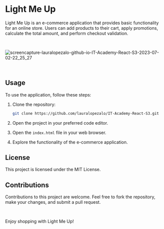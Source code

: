 # Light Me Up


Light Me Up is an e-commerce application that provides basic functionality for an online store. Users can add products to their cart, apply promotions, calculate the total amount, and perform checkout validation.

<br>

![screencapture-lauralopezalo-github-io-IT-Academy-React-S3-2023-07-02-22_25_27](https://github.com/lauralopezalo/IT-Academy-React-S3/assets/109240574/6e2b7412-f997-4fb5-aac8-416498fba386)

<br>

## Usage

To use the application, follow these steps:

1. Clone the repository:

   ```bash
   git clone https://github.com/lauralopezalo/IT-Academy-React-S3.git
   ```

2. Open the project in your preferred code editor.

3. Open the `index.html` file in your web browser.

4. Explore the functionality of the e-commerce application.

## License

This project is licensed under the MIT License.

## Contributions

Contributions to this project are welcome. Feel free to fork the repository, make your changes, and submit a pull request.

<br>

Enjoy shopping with Light Me Up!
